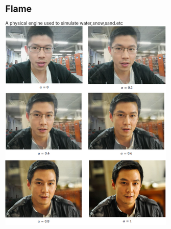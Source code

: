 # Flame
A physical engine used to simulate water,snow,sand.etc
![image](https://github.com/YiYiXia/facemorph/raw/master/1.PNG)
